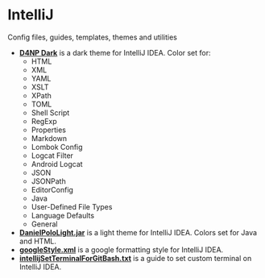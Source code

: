 # IntelliJ
Config files, guides, templates, themes and utilities

- [**D4NP Dark**](https://github.com/danielPoloWork/IntelliJ/blob/master/D4NP%20Dark.jar) is a dark theme for IntelliJ IDEA. Color set for:
  - HTML
  - XML
  - YAML
  - XSLT
  - XPath
  - TOML
  - Shell Script
  - RegExp
  - Properties
  - Markdown
  - Lombok Config
  - Logcat Filter
  - Android Logcat
  - JSON
  - JSONPath
  - EditorConfig
  - Java
  - User-Defined File Types
  - Language Defaults
  - General
- [**DanielPoloLight.jar**](https://github.com/danielPoloWork/IntelliJ/blob/master/DanielPoloLight.jar) is a light theme for IntelliJ IDEA. Colors set for Java and HTML.
- [**googleStyle.xml**](https://github.com/danielPoloWork/IntelliJ/blob/master/googleStyle.xml) is a google formatting style for IntelliJ IDEA. 
- [**intellijSetTerminalForGitBash.txt**](https://github.com/danielPoloWork/IntelliJ/blob/master/intellijSetTerminalForGitBash.txt) is a guide to set custom terminal on IntelliJ IDEA.
